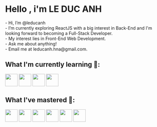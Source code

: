  <h1>Hello , i'm LE DUC ANH</h1>
-  Hi, I’m @leducanh <br>
-  I’m currently exploring ReactJS with a big interest in Back-End and I'm looking forward to becoming a Full-Stack Developer. <br>
-  My interest lies in Front-End Web Development. <br>
-  Ask me about anything! <br>
-  Email me at leducanh.hna@gmail.com. <br>
<h2>What I'm currently learning 📓:</h2>
<body>
       <div>
    <img src="https://camo.githubusercontent.com/27d0b117da00485c56d69aef0fa310a3f8a07abecc8aa15fa38c8b78526c60ac/68747470733a2f2f63646e2e6a7364656c6976722e6e65742f67682f64657669636f6e732f64657669636f6e2f69636f6e732f72656163742f72656163742d6f726967696e616c2e737667" width=40px" height="40px" style="display: inline-block">
    <img src="https://camo.githubusercontent.com/adb5a4ad9ef6595b2588c371f02296da3cb3533f4a7387a19f0818501e75f2ea/68747470733a2f2f63646e2e6a7364656c6976722e6e65742f67682f64657669636f6e732f64657669636f6e2f69636f6e732f6e706d2f6e706d2d6f726967696e616c2d776f72646d61726b2e737667" width=40px" height="40px" style="display: inline-block">
    <img src="https://camo.githubusercontent.com/ddd323c6c51fbc9a81fcbb60fe25a588ab59fdd6567b7e827f4d2d5c4e09f6a1/68747470733a2f2f63646e2e6a7364656c6976722e6e65742f67682f64657669636f6e732f64657669636f6e2f69636f6e732f6769742f6769742d706c61696e2e737667" width=40px" height="40px" style="display: inline-block">   
    <img src="https://camo.githubusercontent.com/900baefb89e187c8b32cdbb3b440d1502fe8f30a1a335cc5dc5868af0142f8b1/68747470733a2f2f63646e2e6a7364656c6976722e6e65742f67682f64657669636f6e732f64657669636f6e2f69636f6e732f6e6f64656a732f6e6f64656a732d6f726967696e616c2e737667" width=40px" height="40px" style="display: inline-block">   
  </div>
  
  <h2>What I've mastered 📘:</h2>
  <div>
    <img src="https://camo.githubusercontent.com/da7acacadecf91d6dc02efcd2be086bb6d78ddff19a1b7a0ab2755a6fda8b1e9/68747470733a2f2f63646e2e6a7364656c6976722e6e65742f67682f64657669636f6e732f64657669636f6e2f69636f6e732f68746d6c352f68746d6c352d6f726967696e616c2e737667" width=40px" height="40px" style="display: inline-block">
    <img src="https://camo.githubusercontent.com/2e496d4bfc6f753ddca87b521ce95c88219f77800212ffa6d4401ad368c82170/68747470733a2f2f63646e2e6a7364656c6976722e6e65742f67682f64657669636f6e732f64657669636f6e2f69636f6e732f637373332f637373332d6f726967696e616c2e737667" width=40px" height="40px" style="display: inline-block">
    <img src="https://camo.githubusercontent.com/442c452cb73752bb1914ce03fce2017056d651a2099696b8594ddf5ccc74825e/68747470733a2f2f63646e2e6a7364656c6976722e6e65742f67682f64657669636f6e732f64657669636f6e2f69636f6e732f6a6176617363726970742f6a6176617363726970742d6f726967696e616c2e737667" width=40px" height="40px" style="display: inline-block">
    <img src="https://camo.githubusercontent.com/21a3b356c5e7cd3375e855ff162adc60bfbf7981e9c5b159afecc2bd416ab745/68747470733a2f2f63646e2e6a7364656c6976722e6e65742f67682f64657669636f6e732f64657669636f6e2f69636f6e732f70686f746f73686f702f70686f746f73686f702d6c696e652e737667" width=40px" height="40px" style="display: inline-block">
    <img src="https://camo.githubusercontent.com/3d1f02abafc5d6ea0826b6ff041bfb5ab263c65da995fba8d771d813cb98b118/68747470733a2f2f63646e2e6a7364656c6976722e6e65742f67682f64657669636f6e732f64657669636f6e2f69636f6e732f696c6c7573747261746f722f696c6c7573747261746f722d6c696e652e737667" width=40px" height="40px" style="display: inline-block">
    <img src="https://camo.githubusercontent.com/a3139c303c358b54d71f03e9d8fb2abfa4f28d5c166937b737fc1782a5192fad/68747470733a2f2f63646e2e6a7364656c6976722e6e65742f67682f64657669636f6e732f64657669636f6e2f69636f6e732f6166746572656666656374732f6166746572656666656374732d6f726967696e616c2e737667" width=40px" height="40px" style="display: inline-block">
  </div>
  
<!---
hnaDeveloper/hnaDeveloper is a ✨ special ✨ repository because its `README.md` (this file) appears on your GitHub profile.
You can click the Preview link to take a look at your changes.
--->
